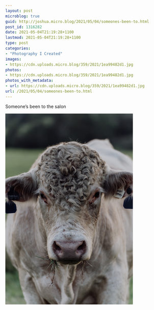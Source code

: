 ```yaml
---
layout: post
microblog: true
guid: http://joshua.micro.blog/2021/05/04/someones-been-to.html
post_id: 1316282
date: 2021-05-04T21:19:28+1100
lastmod: 2021-05-04T21:19:28+1100
type: post
categories:
- "Photography I Created"
images:
- https://cdn.uploads.micro.blog/359/2021/1ea99482d1.jpg
photos:
- https://cdn.uploads.micro.blog/359/2021/1ea99482d1.jpg
photos_with_metadata:
- url: https://cdn.uploads.micro.blog/359/2021/1ea99482d1.jpg
url: /2021/05/04/someones-been-to.html
---
```

Someone’s been to the salon

<img src="uploads/2021/1ea99482d1.jpg" width="400" height="600" alt="" />
